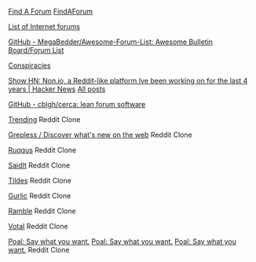 
[Find A Forum](https://www.findaforum.net/)
[FindAForum](https://www.findaforum.net/Home/Search/)

[List of Internet forums](https://en.wikipedia.org/wiki/List_of_Internet_forums)

[GitHub - MegaBedder/Awesome-Forum-List: Awesome Bulletin Board/Forum List](https://github.com/MegaBedder/Awesome-Forum-List)

[Conspiracies](https://conspiracies.win/)

[Show HN: Non.io, a Reddit-like platform Ive been working on for the last 4 years | Hacker News](https://news.ycombinator.com/item?id=36296695)
[All posts](https://non.io/)

[GitHub - cblgh/cerca: lean forum software](https://github.com/cblgh/cerca)

[Trending](https://communities.win/)
Reddit Clone

[Grepless / Discover what's new on the web](https://grepless.com/)
Reddit Clone

[Ruqqus](https://www.ruqqus.com/)
Reddit Clone

[SaidIt](https://saidit.net/)
Reddit Clone

[Tildes](https://tildes.net/)
Reddit Clone

[Gurlic](https://gurlic.com/)
Reddit Clone

[Ramble](https://ramble.pw/)
Reddit Clone

[Votal](https://votal.net/)
Reddit Clone

[Poal: Say what you want.](https://poal.co/all/hot)
[Poal: Say what you want.](https://poal.co/all/new)
[Poal: Say what you want.](https://search.poal.co/all/hot)
Reddit Clone
